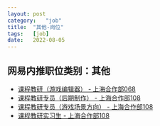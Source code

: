 ```yaml
---
layout:	post
category:	"job"
title:	"其他-岗位"
tags:	[job]
date:	2022-08-05
---
```

## 网易内推职位类别：其他
- [课程教研（游戏编辑器） - 上海合作部068](http://mobile.bole.netease.com/bole/boleDetail?id=30578&employeeId=346f03c3cda5f04c&key=all)
- [课程教研专员（后期制作） - 上海合作部108](http://mobile.bole.netease.com/bole/boleDetail?id=38565&employeeId=346f03c3cda5f04c&key=all)
- [课程教研专员（游戏场景方向） - 上海合作部108](http://mobile.bole.netease.com/bole/boleDetail?id=38150&employeeId=346f03c3cda5f04c&key=all)
- [课程教研实习生 - 上海合作部108](http://mobile.bole.netease.com/bole/boleDetail?id=37493&employeeId=346f03c3cda5f04c&key=all)
